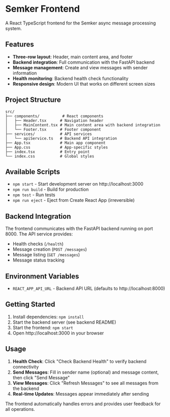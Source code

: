 # Semker Frontend

A React TypeScript frontend for the Semker async message processing system.

## Features

- **Three-row layout**: Header, main content area, and footer
- **Backend integration**: Full communication with the FastAPI backend
- **Message management**: Create and view messages with sender information
- **Health monitoring**: Backend health check functionality
- **Responsive design**: Modern UI that works on different screen sizes

## Project Structure

```
src/
├── components/          # React components
│   ├── Header.tsx      # Navigation header
│   ├── MainContent.tsx # Main content area with backend integration
│   └── Footer.tsx      # Footer component
├── services/           # API services
│   └── apiService.ts   # Backend API integration
├── App.tsx             # Main app component
├── App.css             # App-specific styles
├── index.tsx           # Entry point
└── index.css           # Global styles
```

## Available Scripts

- `npm start` - Start development server on http://localhost:3000
- `npm run build` - Build for production
- `npm test` - Run tests
- `npm run eject` - Eject from Create React App (irreversible)

## Backend Integration

The frontend communicates with the FastAPI backend running on port 8000. The API service provides:

- Health checks (`/health`)
- Message creation (`POST /messages`)
- Message listing (`GET /messages`)
- Message status tracking

## Environment Variables

- `REACT_APP_API_URL` - Backend API URL (defaults to http://localhost:8000)

## Getting Started

1. Install dependencies: `npm install`
2. Start the backend server (see backend README)
3. Start the frontend: `npm start`
4. Open http://localhost:3000 in your browser

## Usage

1. **Health Check**: Click "Check Backend Health" to verify backend connectivity
2. **Send Messages**: Fill in sender name (optional) and message content, then click "Send Message"
3. **View Messages**: Click "Refresh Messages" to see all messages from the backend
4. **Real-time Updates**: Messages appear immediately after sending

The frontend automatically handles errors and provides user feedback for all operations.
